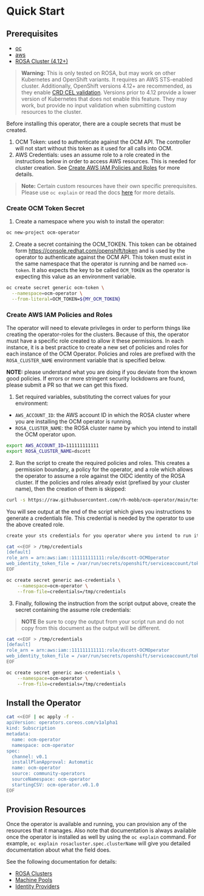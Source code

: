 # Quick Start

## Prerequisites

- [oc](https://docs.openshift.com/container-platform/4.8/cli_reference/openshift_cli/getting-started-cli.html)
- [aws](https://docs.aws.amazon.com/cli/latest/userguide/getting-started-install.html)
- [ROSA Cluster (4.12+)](https://mobb.ninja/docs/rosa/sts/)

> **Warning:**
> This is only tested on ROSA, but may work on other Kubernetes and OpenShift variants.  It requires
> an AWS STS-enabled cluster.  Additionally, OpenShift versions 4.12+ are recommended, as they 
> enable [CRD CEL validation](https://kubernetes.io/blog/2022/09/23/crd-validation-rules-beta/).  Versions
> prior to 4.12 provide a lower version of Kubernetes that does not enable this feature.  They may 
> work, but provide no input validation when submitting custom resources to the cluster.

Before installing this operator, there are a couple secrets that must be created.

1. OCM Token: used to authenticate against the OCM API.  The controller will not start without
this token as it used for all calls into OCM.
2. AWS Credentials: uses an assume role to a role created in the instructions below in order
to access AWS resources.  This is needed for cluster creation.  See 
[Create AWS IAM Policies and Roles](#create-aws-iam-policies-and-roles) for more details.

> **Note:**
> Certain custom resources have their own specific prerequisites.  Please use `oc explain` 
> or read the docs [here](https://github.com/rh-mobb/ocm-operator/tree/main/docs) for more details.

### Create OCM Token Secret

1. Create a namespace where you wish to install the operator:

```bash
oc new-project ocm-operator
```

2. Create a secret containing the OCM_TOKEN.  This token can be obtained form 
https://console.redhat.com/openshift/token and is used by the operator to authenticate 
against the OCM API.  This token must exist in the same namespace that the operator 
is running and be named `ocm-token`.  It also expects the key to be called `OCM_TOKEN` 
as the operator is expecting this value as an environment variable.

```bash
oc create secret generic ocm-token \
  --namespace=ocm-operator \
  --from-literal=OCM_TOKEN=${MY_OCM_TOKEN}
```

### Create AWS IAM Policies and Roles

The operator will need to elevate privileges in order to perform things like 
creating the operator-roles for the clusters.  Because of this, the operator 
must have a specific role created to allow it these permissions.  In each instance, 
it is a best practice to create a new set of policies and roles for each instance 
of the OCM Operator.  Policies and roles are prefixed with the `ROSA_CLUSTER_NAME` 
environment variable that is specified below.

**NOTE:** please understand what you are doing if you deviate from the known good 
policies.  If errors or more stringent security lockdowns are found, please submit a PR 
so that we can get this fixed.

1. Set required variables, substituting the correct values for your environment:

* `AWS_ACCOUNT_ID`: the AWS account ID in which the ROSA cluster where you are installing 
the OCM operator is running.
* `ROSA_CLUSTER_NAME`: the ROSA cluster name by which you intend to install the OCM
operator upon.

```bash
export AWS_ACCOUNT_ID=111111111111
export ROSA_CLUSTER_NAME=dscott
```

2. Run the script to create the required policies and roles.  This creates a permission boundary, 
a policy for the operator, and a role which allows the operator to assume a role against the OIDC 
identity of the ROSA cluster.  If the policies and roles already exist (prefixed by your cluster 
name), then the creation of them is skipped:

```bash
curl -s https://raw.githubusercontent.com/rh-mobb/ocm-operator/main/test/scripts/generate-iam.sh | bash
```

You will see output at the end of the script which gives you instructions to generate
a credentials file.  This credential is needed by the operator to use the above created
role.

```bash
create your sts credentials for you operator where you intend to run it with the following:

cat <<EOF > /tmp/credentials
[default]
role_arn = arn:aws:iam::111111111111:role/dscott-OCMOperator
web_identity_token_file = /var/run/secrets/openshift/serviceaccount/token
EOF

oc create secret generic aws-credentials \
    --namespace=ocm-operator \
    --from-file=credentials=/tmp/credentials
```

3. Finally, following the instruction from the script output above, create the secret containing 
the assume role credentials:

> **NOTE** Be sure to copy the output from your script run and do not copy from this document 
as the output will be different.

```bash
cat <<EOF > /tmp/credentials
[default]
role_arn = arn:aws:iam::111111111111:role/dscott-OCMOperator
web_identity_token_file = /var/run/secrets/openshift/serviceaccount/token
EOF

oc create secret generic aws-credentials \
    --namespace=ocm-operator \
    --from-file=credentials=/tmp/credentials
```

## Install the Operator

```bash
cat <<EOF | oc apply -f -
apiVersion: operators.coreos.com/v1alpha1
kind: Subscription
metadata:
  name: ocm-operator
  namespace: ocm-operator
spec:
  channel: v0.1
  installPlanApproval: Automatic
  name: ocm-operator
  source: community-operators
  sourceNamespace: ocm-operator
  startingCSV: ocm-operator.v0.1.0
EOF
```

## Provision Resources

Once the operator is available and running, you can provision any of the 
resources that it manages.  Also note that documentation is always available 
once the operator is installed as well by using the `oc explain` command.  For 
example, `oc explain rosacluster.spec.clusterName` will give you detailed documentation 
about what the field does.

See the following documentation for details:

* [ROSA Clusters](https://github.com/rh-mobb/ocm-operator/blob/main/docs/clusters.md)
* [Machine Pools](https://github.com/rh-mobb/ocm-operator/blob/main/docs/machinepools.md)
* [Identity Providers](https://github.com/rh-mobb/ocm-operator/blob/main/docs/identityproviders.md)
